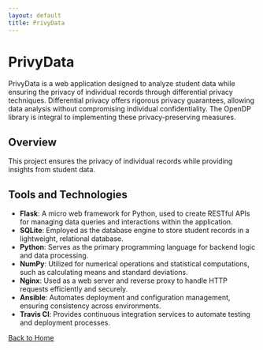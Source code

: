 ```yaml
---
layout: default
title: PrivyData
---
```


# PrivyData

PrivyData is a web application designed to analyze student data while ensuring the privacy of individual records through differential privacy techniques. Differential privacy offers rigorous privacy guarantees, allowing data analysis without compromising individual confidentiality. The OpenDP library is integral to implementing these privacy-preserving measures.

## Overview

This project ensures the privacy of individual records while providing insights from student data.

## Tools and Technologies

- **Flask**: A micro web framework for Python, used to create RESTful APIs for managing data queries and interactions within the application.
- **SQLite**: Employed as the database engine to store student records in a lightweight, relational database.
- **Python**: Serves as the primary programming language for backend logic and data processing.
- **NumPy**: Utilized for numerical operations and statistical computations, such as calculating means and standard deviations.
- **Nginx**: Used as a web server and reverse proxy to handle HTTP requests efficiently and securely.
- **Ansible**: Automates deployment and configuration management, ensuring consistency across environments.
- **Travis CI**: Provides continuous integration services to automate testing and deployment processes.

[Back to Home](index.md)
